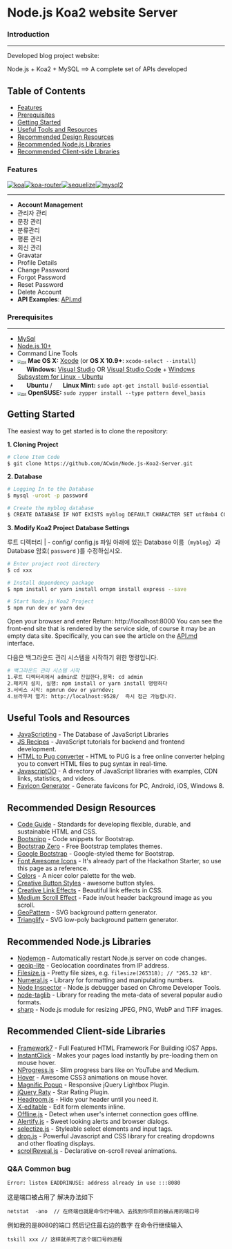 # Node.js Koa2 website Server



### Introduction

--------------------

Developed blog project website:

Node.js + Koa2 + MySQL ==> A complete set of APIs developed



Table of Contents
-----------------

- [Features](#features)
- [Prerequisites](#prerequisites)
- [Getting Started](#getting-started)
- [Useful Tools and Resources](#useful-tools-and-resources)
- [Recommended Design Resources](#recommended-design-resources)
- [Recommended Node.js Libraries](#recommended-nodejs-libraries)
- [Recommended Client-side Libraries](#recommended-client-side-libraries)



### Features 

[![koa](https://img.shields.io/badge/koa-%5E2.7.0-brightgreen.svg)](https://www.npmjs.com/package/koa)[![koa-router](https://img.shields.io/badge/koa--router-%5E7.4.0-brightgreen.svg)](https://www.npmjs.com/package/koa-router)[![sequelize](https://img.shields.io/badge/sequelize-%5E5.6.1-brightgreen.svg)](https://www.npmjs.com/package/sequelize)[![mysql2](https://img.shields.io/badge/mysql2-%5E1.6.5-brightgreen.svg)](https://www.npmjs.com/package/mysql2)

----------------------------

- **Account Management**
- 관리자 관리
- 문장 관리
- 분류관리
- 평론 관리
- 회신 관리
 - Gravatar
 - Profile Details
 - Change Password
 - Forgot Password
 - Reset Password
 - Delete Account
- **API Examples**: [API.md](https://github.com/ACwin/Node.js-Koa2-Server/blob/master/API.md)

### Prerequisites

--------------------

-  [MySql](https://dev.mysql.com/downloads/workbench/)
- [Node.js 10+](http://nodejs.org)
- Command Line Tools
 - [<img src="https://camo.githubusercontent.com/299cd53046608ab7c7095893199ffd0759c149851fce53b6d7c13f26279f637b/687474703a2f2f64656c7567652d746f7272656e742e6f72672f696d616765732f6170706c652d6c6f676f2e676966" alt="img" style="zoom: 50%;" />](https://camo.githubusercontent.com/299cd53046608ab7c7095893199ffd0759c149851fce53b6d7c13f26279f637b/687474703a2f2f64656c7567652d746f7272656e742e6f72672f696d616765732f6170706c652d6c6f676f2e676966) **Mac OS X:** [Xcode](https://itunes.apple.com/us/app/xcode/id497799835?mt=12) (or **OS X 10.9+**: `xcode-select --install`)
 - <img src="http://dc942d419843af05523b-ff74ae13537a01be6cfec5927837dcfe.r14.cf1.rackcdn.com/wp-content/uploads/windows-8-50x50.jpg" height="17">&nbsp;**Windows:** [Visual Studio](https://www.visualstudio.com/products/visual-studio-community-vs) OR [Visual Studio Code](https://code.visualstudio.com) + [Windows Subsystem for Linux - Ubuntu](https://docs.microsoft.com/en-us/windows/wsl/install-win10)
 - <img src="https://lh5.googleusercontent.com/-2YS1ceHWyys/AAAAAAAAAAI/AAAAAAAAAAc/0LCb_tsTvmU/s46-c-k/photo.jpg" height="17">&nbsp;**Ubuntu** / <img src="https://upload.wikimedia.org/wikipedia/commons/3/3f/Logo_Linux_Mint.png" height="17">&nbsp;**Linux Mint:** `sudo apt-get install build-essential`
- [<img src="https://camo.githubusercontent.com/e47ca7b9ffe7e785d52464e61260f9e1941c8853b5053d76f1cda878978d2daa/68747470733a2f2f656e2e6f70656e737573652e6f72672f696d616765732f622f62652f4c6f676f2d6765656b6f5f686561642e706e67" alt="img" style="zoom: 50%;" />](https://camo.githubusercontent.com/e47ca7b9ffe7e785d52464e61260f9e1941c8853b5053d76f1cda878978d2daa/68747470733a2f2f656e2e6f70656e737573652e6f72672f696d616765732f622f62652f4c6f676f2d6765656b6f5f686561642e706e67) **OpenSUSE:** `sudo zypper install --type pattern devel_basis`



## Getting Started

The easiest way to get started is to clone the repository:

**1. Cloning Project**

```bash
# Clone Item Code
$ git clone https://github.com/ACwin/Node.js-Koa2-Server.git 
```

**2. Database**

```bash
# Logging In to the Database
$ mysql -uroot -p password

# Create the myblog database
$ CREATE DATABASE IF NOT EXISTS myblog DEFAULT CHARACTER SET utf8mb4 COLLATE utf8mb4_unicode_ci;
```

**3. Modify Koa2 Project Database Settings**

루트 디렉터리 | - config/ config.js 파일 아래에 있는 Database 이름（`myblog`）과 Database 암호( `password` )를 수정하십시오.

```bash
# Enter project root directory
$ cd xxx

# Install dependency package
$ npm install or yarn install ornpm install express --save

# Start Node.js Koa2 Project
$ npm run dev or yarn dev
```

Open your browser and enter Return: http://localhost:8000 You can see the front-end site that is rendered by the service side, of course it may be an empty data site. Specifically, you can see the article on the [API.md](https://github.com/ACwin/Node.js-Koa2-Server/blob/main/API.md) interface.



다음은 백그라운드 관리 시스템을 시작하기 위한 명령입니다.

```bash
# 백그라운드 관리 시스템 시작
1.루트 디렉터리에서 admin로 진입한다,항목: cd admin
2.패키지 설치, 실행: npm install or yarn install 명령하다
3.서비스 시작: npmrun dev or yarndev; 
4.브라우저 열기: http://localhost:9528/  즉시 접근 가능합니다.
```





Useful Tools and Resources
--------------------------
- [JavaScripting](http://www.javascripting.com/) - The Database of JavaScript Libraries
- [JS Recipes](http://sahatyalkabov.com/jsrecipes/) - JavaScript tutorials for backend and frontend development.
- [HTML to Pug converter](https://html-to-pug.com/) - HTML to PUG is a free online converter helping you to convert HTML files to pug syntax in real-time.
- [JavascriptOO](http://www.javascriptoo.com/) - A directory of JavaScript libraries with examples, CDN links, statistics, and videos.
- [Favicon Generator](http://realfavicongenerator.net/) - Generate favicons for PC, Android, iOS, Windows 8.

Recommended Design Resources
----------------------------
- [Code Guide](http://codeguide.co/) - Standards for developing flexible, durable, and sustainable HTML and CSS.
- [Bootsnipp](http://bootsnipp.com/) - Code snippets for Bootstrap.
- [Bootstrap Zero](https://www.bootstrapzero.com) - Free Bootstrap templates themes.
- [Google Bootstrap](http://todc.github.io/todc-bootstrap/) - Google-styled theme for Bootstrap.
- [Font Awesome Icons](http://fortawesome.github.io/Font-Awesome/icons/) - It's already part of the Hackathon Starter, so use this page as a reference.
- [Colors](http://clrs.cc) - A nicer color palette for the web.
- [Creative Button Styles](http://tympanus.net/Development/CreativeButtons/) - awesome button styles.
- [Creative Link Effects](http://tympanus.net/Development/CreativeLinkEffects/) - Beautiful link effects in CSS.
- [Medium Scroll Effect](http://codepen.io/andreasstorm/pen/pyjEh) - Fade in/out header background image as you scroll.
- [GeoPattern](https://github.com/btmills/geopattern) - SVG background pattern generator.
- [Trianglify](https://github.com/qrohlf/trianglify) - SVG low-poly background pattern generator.


Recommended Node.js Libraries
-----------------------------

- [Nodemon](https://github.com/remy/nodemon) - Automatically restart Node.js server on code changes.
- [geoip-lite](https://github.com/bluesmoon/node-geoip) - Geolocation coordinates from IP address.
- [Filesize.js](http://filesizejs.com/) - Pretty file sizes, e.g. `filesize(265318); // "265.32 kB"`.
- [Numeral.js](http://numeraljs.com) - Library for formatting and manipulating numbers.
- [Node Inspector](https://github.com/node-inspector/node-inspector) - Node.js debugger based on Chrome Developer Tools.
- [node-taglib](https://github.com/nikhilm/node-taglib) - Library for reading the meta-data of several popular audio formats.
- [sharp](https://github.com/lovell/sharp) - Node.js module for resizing JPEG, PNG, WebP and TIFF images.

Recommended Client-side Libraries
---------------------------------

- [Framework7](http://www.idangero.us/framework7/) - Full Featured HTML Framework For Building iOS7 Apps.
- [InstantClick](http://instantclick.io) - Makes your pages load instantly by pre-loading them on mouse hover.
- [NProgress.js](https://github.com/rstacruz/nprogress) - Slim progress bars like on YouTube and Medium.
- [Hover](https://github.com/IanLunn/Hover) - Awesome CSS3 animations on mouse hover.
- [Magnific Popup](http://dimsemenov.com/plugins/magnific-popup/) - Responsive jQuery Lightbox Plugin.
- [jQuery Raty](http://wbotelhos.com/raty/) - Star Rating Plugin.
- [Headroom.js](http://wicky.nillia.ms/headroom.js/) - Hide your header until you need it.
- [X-editable](http://vitalets.github.io/x-editable/) - Edit form elements inline.
- [Offline.js](http://github.hubspot.com/offline/docs/welcome/) - Detect when user's internet connection goes offline.
- [Alertify.js](http://fabien-d.github.io/alertify.js/) - Sweet looking alerts and browser dialogs.
- [selectize.js](http://selectize.github.io/selectize.js) - Styleable select elements and input tags.
- [drop.js](http://github.hubspot.com/drop/docs/welcome/) -  Powerful Javascript and CSS library for creating dropdowns and other floating displays.
- [scrollReveal.js](https://github.com/jlmakes/scrollReveal.js) - Declarative on-scroll reveal animations.



### Q&A   Common bug

```bash
Error: listen EADDRINUSE: address already in use :::8080
```

这是端口被占用了 解决办法如下

```
netstat  -ano  // 在终端也就是命令行中输入 去找到你项目的被占用的端口号
```

例如我的是8080的端口 然后记住最右边的数字
在命令行继续输入

```
tskill xxx // 这样就杀死了这个端口号的进程
```

